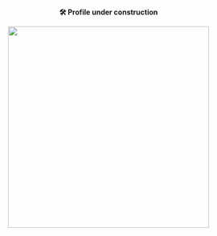 <p align="center">
  <b><strong>🛠️ Profile under construction</strong></b>
</p>


<p align="center">
  <img src="https://i.redd.it/wtmbt3b82du61.jpg" width="400">
</p>
